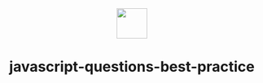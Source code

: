 <div align="center">
  <img height="60" src="https://img.icons8.com/color/344/javascript.png">
  <h1>javascript-questions-best-practice</h1>
